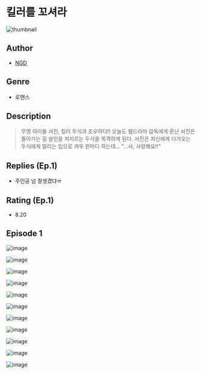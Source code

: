# 킬러를 꼬셔라
![thumbnail](https://image-comic.pstatic.net/user_contents_data/challenge_comic/2023/05/25/316538/upload_3762820372932147509_480x623.jpeg)

## Author
- [NGD](https://comic.naver.com/artistTitle?id=316538)

## Genre
- 로맨스

## Description
> 무명 아이돌 서진, 킬러 두식과 조우하다!! 오늘도 웹드라마 감독에게 혼난 서진은 돌아가는 길 살인을 저지르는 두식을 목격하게 된다. 서진은 자신에게 다가오는 두식에게 떨리는 입으로 겨우 한마디 하는데… "...사, 사랑해요!!"

## Replies (Ep.1)
- 주인공 넘 잘생겼댜ㅠ

## Rating (Ep.1)
- 8.20

## Episode 1
![image](https://image-comic.pstatic.net/user_contents_data/challenge_comic/2023/05/25/316538/upload_7220788839629207907.jpeg)

![image](https://image-comic.pstatic.net/user_contents_data/challenge_comic/2023/05/25/316538/upload_4120904036368199736.jpeg)

![image](https://image-comic.pstatic.net/user_contents_data/challenge_comic/2023/05/25/316538/upload_7003158114444927537.jpeg)

![image](https://image-comic.pstatic.net/user_contents_data/challenge_comic/2023/05/25/316538/upload_3762531204899877425.jpeg)

![image](https://image-comic.pstatic.net/user_contents_data/challenge_comic/2023/05/25/316538/upload_4136104776706450997.jpeg)

![image](https://image-comic.pstatic.net/user_contents_data/challenge_comic/2023/05/25/316538/upload_7089851329248573492.jpeg)

![image](https://image-comic.pstatic.net/user_contents_data/challenge_comic/2023/05/25/316538/upload_7162467479491732528.jpeg)

![image](https://image-comic.pstatic.net/user_contents_data/challenge_comic/2023/05/25/316538/upload_7365744055310104885.jpeg)

![image](https://image-comic.pstatic.net/user_contents_data/challenge_comic/2023/05/25/316538/upload_3618976772079891558.jpeg)

![image](https://image-comic.pstatic.net/user_contents_data/challenge_comic/2023/05/25/316538/upload_3919602162663110502.jpeg)

![image](https://image-comic.pstatic.net/user_contents_data/challenge_comic/2023/05/25/316538/upload_3558180595096184420.jpeg)
